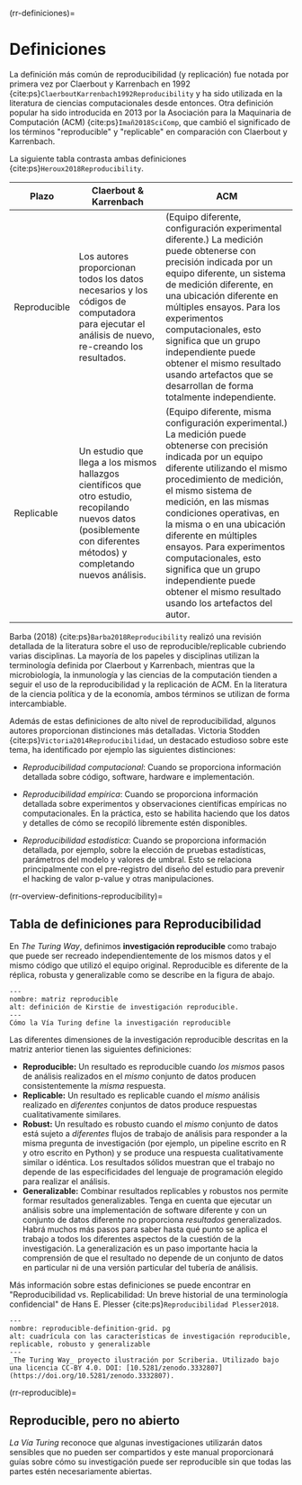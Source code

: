(rr-definiciones)=
# Definiciones

La definición más común de reproducibilidad (y replicación) fue notada por primera vez por Claerbout y Karrenbach en 1992 {cite:ps}`ClaerboutKarrenbach1992Reproducibility` y ha sido utilizada en la literatura de ciencias computacionales desde entonces. Otra definición popular ha sido introducida en 2013 por la Asociación para la Maquinaria de Computación (ACM) {cite:ps}`Imañ2018SciComp`, que cambió el significado de los términos "reproducible" y "replicable" en comparación con Claerbout y Karrenbach.

La siguiente tabla contrasta ambas definiciones {cite:ps}`Heroux2018Reproducibility`.

| Plazo        | Claerbout & Karrenbach                                                                                                                                                  | ACM                                                                                                                                                                                                                                                                                                                                                                                                                                                               |
| ------------ | ----------------------------------------------------------------------------------------------------------------------------------------------------------------------- | ----------------------------------------------------------------------------------------------------------------------------------------------------------------------------------------------------------------------------------------------------------------------------------------------------------------------------------------------------------------------------------------------------------------------------------------------------------------- |
| Reproducible | Los autores proporcionan todos los datos necesarios y los códigos de computadora para ejecutar el análisis de nuevo, re-creando los resultados.                         | (Equipo diferente, configuración experimental diferente.) La medición puede obtenerse con precisión indicada por un equipo diferente, un sistema de medición diferente, en una ubicación diferente en múltiples ensayos. Para los experimentos computacionales, esto significa que un grupo independiente puede obtener el mismo resultado usando artefactos que se desarrollan de forma totalmente independiente.                                                |
| Replicable   | Un estudio que llega a los mismos hallazgos científicos que otro estudio, recopilando nuevos datos (posiblemente con diferentes métodos) y completando nuevos análisis. | (Equipo diferente, misma configuración experimental.) La medición puede obtenerse con precisión indicada por un equipo diferente utilizando el mismo procedimiento de medición, el mismo sistema de medición, en las mismas condiciones operativas, en la misma o en una ubicación diferente en múltiples ensayos. Para experimentos computacionales, esto significa que un grupo independiente puede obtener el mismo resultado usando los artefactos del autor. |

Barba (2018) {cite:ps}`Barba2018Reproducibility` realizó una revisión detallada de la literatura sobre el uso de reproducible/replicable cubriendo varias disciplinas. La mayoría de los papeles y disciplinas utilizan la terminología definida por Claerbout y Karrenbach, mientras que la microbiología, la inmunología y las ciencias de la computación tienden a seguir el uso de la reproducibilidad y la replicación de ACM. En la literatura de la ciencia política y de la economía, ambos términos se utilizan de forma intercambiable.

Además de estas definiciones de alto nivel de reproducibilidad, algunos autores proporcionan distinciones más detalladas. Victoria Stodden {cite:ps}`Victoria2014Reproducibilidad`, un destacado estudioso sobre este tema, ha identificado por ejemplo las siguientes distinciones:

- _Reproducibilidad computacional_: Cuando se proporciona información detallada sobre código, software, hardware e implementación.

- _Reproducibilidad empírica_: Cuando se proporciona información detallada sobre experimentos y observaciones científicas empíricas no computacionales. En la práctica, esto se habilita haciendo que los datos y detalles de cómo se recopiló libremente estén disponibles.

- _Reproducibilidad estadística_: Cuando se proporciona información detallada, por ejemplo, sobre la elección de pruebas estadísticas, parámetros del modelo y valores de umbral. Esto se relaciona principalmente con el pre-registro del diseño del estudio para prevenir el hacking de valor p-value y otras manipulaciones.

(rr-overview-definitions-reproducibility)=
## Tabla de definiciones para Reproducibilidad

En _The Turing Way_, definimos **investigación reproducible** como trabajo que puede ser recreado independientemente de los mismos datos y el mismo código que utilizó el equipo original. Reproducible es diferente de la réplica, robusta y generalizable como se describe en la figura de abajo.


```{figure} ../../figures/reproducible-matrix.jpg
---
nombre: matriz reproducible
alt: definición de Kirstie de investigación reproducible.
---
Cómo la Vía Turing define la investigación reproducible
```

Las diferentes dimensiones de la investigación reproducible descritas en la matriz anterior tienen las siguientes definiciones:

- **Reproducible:** Un resultado es reproducible cuando _los mismos_ pasos de análisis realizados en el _mismo_ conjunto de datos producen consistentemente la _misma_ respuesta.
- **Replicable:** Un resultado es replicable cuando el _mismo_ análisis realizado en _diferentes_ conjuntos de datos produce respuestas cualitativamente similares.
- **Robust:** Un resultado es robusto cuando el _mismo_ conjunto de datos está sujeto a _diferentes_ flujos de trabajo de análisis para responder a la misma pregunta de investigación (por ejemplo, un pipeline escrito en R y otro escrito en Python) y se produce una respuesta cualitativamente similar o idéntica. Los resultados sólidos muestran que el trabajo no depende de las especificidades del lenguaje de programación elegido para realizar el análisis.
- **Generalizable:** Combinar resultados replicables y robustos nos permite formar resultados generalizables. Tenga en cuenta que ejecutar un análisis sobre una implementación de software diferente y con un conjunto de datos diferente no proporciona _resultados_ generalizados. Habrá muchos más pasos para saber hasta qué punto se aplica el trabajo a todos los diferentes aspectos de la cuestión de la investigación. La generalización es un paso importante hacia la comprensión de que el resultado no depende de un conjunto de datos en particular ni de una versión particular del tubería de análisis.

Más información sobre estas definiciones se puede encontrar en "Reproducibilidad vs. Replicabilidad: Un breve historial de una terminología confidencial" de Hans E. Plesser {cite:ps}`Reproducibilidad Plesser2018`.

```{figure} ../../figures/reproducible-definition-grid.jpg
---
nombre: reproducible-definition-grid. pg
alt: cuadrícula con las características de investigación reproducible, replicable, robusto y generalizable
---
_The Turing Way_ proyecto ilustración por Scriberia. Utilizado bajo una licencia CC-BY 4.0. DOI: [10.5281/zenodo.3332807](https://doi.org/10.5281/zenodo.3332807).
```

(rr-reproducible)=
## Reproducible, pero no abierto

_La Vía Turing_ reconoce que algunas investigaciones utilizarán datos sensibles que no pueden ser compartidos y este manual proporcionará guías sobre cómo su investigación puede ser reproducible sin que todas las partes estén necesariamente abiertas.
